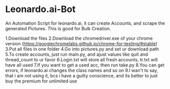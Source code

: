 # Leonardo.ai-Bot
An Automation Script for leonardo.ai, it can create Accounts, and scrape the generated Pictures. This is good for Bulk Creation.

1.Download the files
2.Download the chromedriver.exe of your chrome version (https://googlechromelabs.github.io/chrome-for-testing/#stable)
3.Put all files in one folder
4.Go into pictures.py and set ur download path
5.To create accounts, just run main.py, and ajust values like quit and thread_count to ur favor
6.Login.txt will store all fresh accounts, tr.txt will have all used
7.If you want to get a used acc, then run take.py
8.You can get errors, if leonardo.ai changes the class names and so on
9.I wan't to say, that i am not using it, bcs i have a guilty conscience, and its better to just buy the premium for unlimited use

